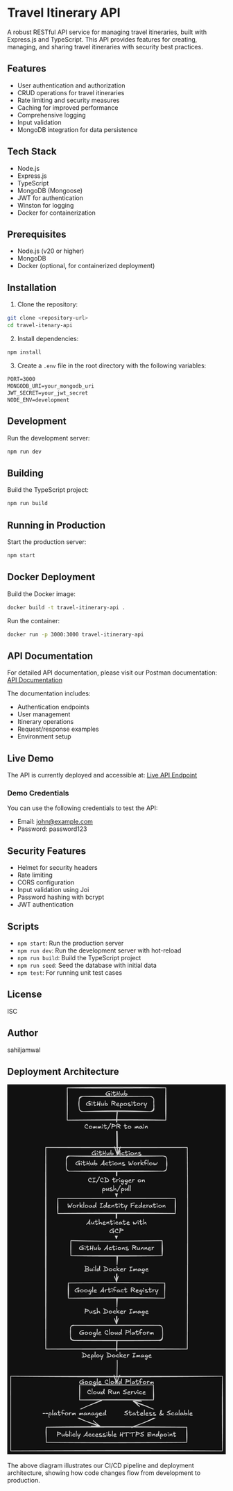 # Travel Itinerary API

A robust RESTful API service for managing travel itineraries, built with Express.js and TypeScript. This API provides features for creating, managing, and sharing travel itineraries with security best practices.

## Features

- User authentication and authorization
- CRUD operations for travel itineraries
- Rate limiting and security measures
- Caching for improved performance
- Comprehensive logging
- Input validation
- MongoDB integration for data persistence

## Tech Stack

- Node.js
- Express.js
- TypeScript
- MongoDB (Mongoose)
- JWT for authentication
- Winston for logging
- Docker for containerization

## Prerequisites

- Node.js (v20 or higher)
- MongoDB
- Docker (optional, for containerized deployment)

## Installation

1. Clone the repository:

```bash
git clone <repository-url>
cd travel-itenary-api
```

2. Install dependencies:

```bash
npm install
```

3. Create a `.env` file in the root directory with the following variables:

```env
PORT=3000
MONGODB_URI=your_mongodb_uri
JWT_SECRET=your_jwt_secret
NODE_ENV=development
```

## Development

Run the development server:

```bash
npm run dev
```

## Building

Build the TypeScript project:

```bash
npm run build
```

## Running in Production

Start the production server:

```bash
npm start
```

## Docker Deployment

Build the Docker image:

```bash
docker build -t travel-itinerary-api .
```

Run the container:

```bash
docker run -p 3000:3000 travel-itinerary-api
```

## API Documentation

For detailed API documentation, please visit our Postman documentation:
[API Documentation](https://documenter.getpostman.com/view/15392140/2sB2j96U8C)

The documentation includes:

- Authentication endpoints
- User management
- Itinerary operations
- Request/response examples
- Environment setup

## Live Demo

The API is currently deployed and accessible at:
[Live API Endpoint](https://itineary-api-141134708680.asia-south1.run.app)

### Demo Credentials

You can use the following credentials to test the API:

- Email: john@example.com
- Password: password123

## Security Features

- Helmet for security headers
- Rate limiting
- CORS configuration
- Input validation using Joi
- Password hashing with bcrypt
- JWT authentication

## Scripts

- `npm start`: Run the production server
- `npm run dev`: Run the development server with hot-reload
- `npm run build`: Build the TypeScript project
- `npm run seed`: Seed the database with initial data
- `npm test`: For running unit test cases

## License

ISC

## Author

sahiljamwal

## Deployment Architecture

![CI/CD Pipeline Architecture](public/ci-cd.png)

The above diagram illustrates our CI/CD pipeline and deployment architecture, showing how code changes flow from development to production.
